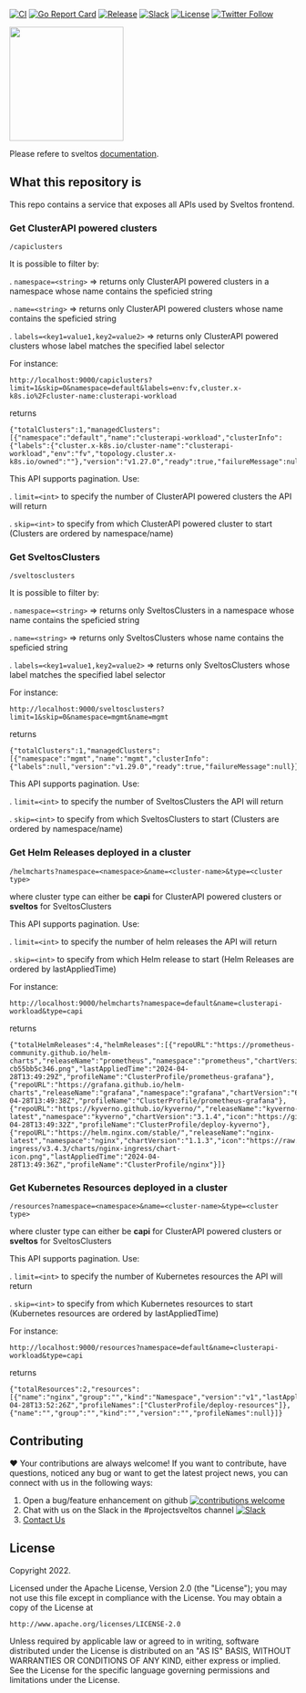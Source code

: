 [![CI](https://github.com/projectsveltos/ui-backend/actions/workflows/main.yaml/badge.svg)](https://github.com/projectsveltos/ui-backend/actions)
[![Go Report Card](https://goreportcard.com/badge/github.com/projectsveltos/ui-backend)](https://goreportcard.com/report/github.com/projectsveltos/ui-backend)
[![Release](https://img.shields.io/github/v/release/projectsveltos/ui-backend)](https://github.com/projectsveltos/ui-backend/releases)
[![Slack](https://img.shields.io/badge/join%20slack-%23projectsveltos-brighteen)](https://join.slack.com/t/projectsveltos/shared_invite/zt-1hraownbr-W8NTs6LTimxLPB8Erj8Q6Q)
[![License](https://img.shields.io/badge/license-Apache-blue.svg)](LICENSE)
[![Twitter Follow](https://img.shields.io/twitter/follow/projectsveltos?style=social)](https://twitter.com/projectsveltos)

<img src="https://raw.githubusercontent.com/projectsveltos/sveltos/main/docs/assets/logo.png" width="200">

Please refere to sveltos [documentation](https://projectsveltos.github.io/sveltos/).

## What this repository is
This repo contains a service that exposes all APIs used by Sveltos frontend.

### Get ClusterAPI powered clusters

```/capiclusters```


It is possible to filter by:

. ```namespace=<string>``` => returns only ClusterAPI powered clusters in a namespace whose name contains the speficied string

. ```name=<string>``` => returns only ClusterAPI powered clusters whose name contains the speficied string

. ```labels=<key1=value1,key2=value2>``` => returns only ClusterAPI powered clusters whose label matches the specified label selector

For instance:

```
http://localhost:9000/capiclusters?limit=1&skip=0&namespace=default&labels=env:fv,cluster.x-k8s.io%2Fcluster-name:clusterapi-workload
```

returns 

```
{"totalClusters":1,"managedClusters":[{"namespace":"default","name":"clusterapi-workload","clusterInfo":{"labels":{"cluster.x-k8s.io/cluster-name":"clusterapi-workload","env":"fv","topology.cluster.x-k8s.io/owned":""},"version":"v1.27.0","ready":true,"failureMessage":null}}]}
```

This API supports pagination. Use:

. ```limit=<int>``` to specify the number of ClusterAPI powered clusters the API will return

. ```skip=<int>``` to specify from which ClusterAPI powered cluster to start (Clusters are ordered by namespace/name)

### Get SveltosClusters

```/sveltosclusters```


It is possible to filter by:

. ```namespace=<string>``` => returns only SveltosClusters in a namespace whose name contains the speficied string

. ```name=<string>``` => returns only SveltosClusters whose name contains the speficied string

. ```labels=<key1=value1,key2=value2>``` => returns only SveltosClusters whose label matches the specified label selector

For instance:

```
http://localhost:9000/sveltosclusters?limit=1&skip=0&namespace=mgmt&name=mgmt
```

returns 

```
{"totalClusters":1,"managedClusters":[{"namespace":"mgmt","name":"mgmt","clusterInfo":{"labels":null,"version":"v1.29.0","ready":true,"failureMessage":null}}]}
```

This API supports pagination. Use:

. ```limit=<int>``` to specify the number of SveltosClusters the API will return

. ```skip=<int>``` to specify from which SveltosClusters to start (Clusters are ordered by namespace/name)

### Get Helm Releases deployed in a cluster

```/helmcharts?namespace=<namespace>&name=<cluster-name>&type=<cluster type>```

where cluster type can either be __capi__ for ClusterAPI powered clusters or __sveltos__ for SveltosClusters

This API supports pagination. Use:

. ```limit=<int>``` to specify the number of helm releases the API will return

. ```skip=<int>``` to specify from which Helm release to start (Helm Releases are ordered by lastAppliedTime)

For instance:

```
http://localhost:9000/helmcharts?namespace=default&name=clusterapi-workload&type=capi
```

returns 

```
{"totalHelmReleases":4,"helmReleases":[{"repoURL":"https://prometheus-community.github.io/helm-charts","releaseName":"prometheus","namespace":"prometheus","chartVersion":"23.4.0","icon":"https://raw.githubusercontent.com/prometheus/prometheus.github.io/master/assets/prometheus_logo-cb55bb5c346.png","lastAppliedTime":"2024-04-28T13:49:29Z","profileName":"ClusterProfile/prometheus-grafana"},{"repoURL":"https://grafana.github.io/helm-charts","releaseName":"grafana","namespace":"grafana","chartVersion":"6.58.9","icon":"https://raw.githubusercontent.com/grafana/grafana/master/public/img/logo_transparent_400x.png","lastAppliedTime":"2024-04-28T13:49:38Z","profileName":"ClusterProfile/prometheus-grafana"},{"repoURL":"https://kyverno.github.io/kyverno/","releaseName":"kyverno-latest","namespace":"kyverno","chartVersion":"3.1.4","icon":"https://github.com/kyverno/kyverno/raw/main/img/logo.png","lastAppliedTime":"2024-04-28T13:49:32Z","profileName":"ClusterProfile/deploy-kyverno"},{"repoURL":"https://helm.nginx.com/stable/","releaseName":"nginx-latest","namespace":"nginx","chartVersion":"1.1.3","icon":"https://raw.githubusercontent.com/nginxinc/kubernetes-ingress/v3.4.3/charts/nginx-ingress/chart-icon.png","lastAppliedTime":"2024-04-28T13:49:36Z","profileName":"ClusterProfile/nginx"}]}
```
### Get Kubernetes Resources deployed in a cluster

```/resources?namespace=<namespace>&name=<cluster-name>&type=<cluster type>```

where cluster type can either be __capi__ for ClusterAPI powered clusters or __sveltos__ for SveltosClusters

This API supports pagination. Use:

. ```limit=<int>``` to specify the number of Kubernetes resources the API will return

. ```skip=<int>``` to specify from which Kubernetes resources to start (Kubernetes resources are ordered by lastAppliedTime)

For instance:

```
http://localhost:9000/resources?namespace=default&name=clusterapi-workload&type=capi
```

returns

```
{"totalResources":2,"resources":[{"name":"nginx","group":"","kind":"Namespace","version":"v1","lastAppliedTime":"2024-04-28T13:52:26Z","profileNames":["ClusterProfile/deploy-resources"]},{"name":"","group":"","kind":"","version":"","profileNames":null}]}
```

## Contributing 

❤️ Your contributions are always welcome! If you want to contribute, have questions, noticed any bug or want to get the latest project news, you can connect with us in the following ways:

1. Open a bug/feature enhancement on github [![contributions welcome](https://img.shields.io/badge/contributions-welcome-brightgreen.svg?style=flat)](https://github.com/projectsveltos/sveltos-manager/issues)
2. Chat with us on the Slack in the #projectsveltos channel [![Slack](https://img.shields.io/badge/join%20slack-%23projectsveltos-brighteen)](https://join.slack.com/t/projectsveltos/shared_invite/zt-1hraownbr-W8NTs6LTimxLPB8Erj8Q6Q)
3. [Contact Us](mailto:support@projectsveltos.io)

## License

Copyright 2022.

Licensed under the Apache License, Version 2.0 (the "License");
you may not use this file except in compliance with the License.
You may obtain a copy of the License at

    http://www.apache.org/licenses/LICENSE-2.0

Unless required by applicable law or agreed to in writing, software
distributed under the License is distributed on an "AS IS" BASIS,
WITHOUT WARRANTIES OR CONDITIONS OF ANY KIND, either express or implied.
See the License for the specific language governing permissions and
limitations under the License.
